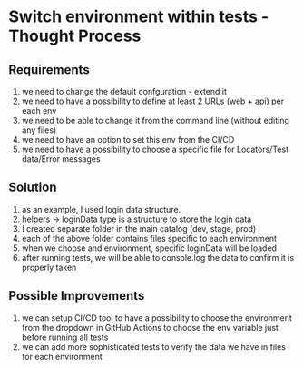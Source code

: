 # Switch environment within tests - Thought Process

## Requirements

1. we need to change the default confguration - extend it
1. we need to have a possibility to define at least 2 URLs (web + api) per each env
1. we need to be able to change it from the command line (without editing any files)
1. we need to have an option to set this env from the CI/CD
1. we need to have a possibility to choose a specific file for Locators/Test data/Error messages

## Solution

1. as an example, I used login data structure.
1. helpers -> loginData type is a structure to store the login data
1. I created separate folder in the main catalog (dev, stage, prod)
1. each of the above folder contains files specific to each environment
1. when we choose and environment, specific loginData will be loaded
1. after running tests, we will be able to console.log the data to confirm it is properly taken

## Possible Improvements

1. we can setup CI/CD tool to have a possibility to choose the environment from the dropdown in GitHub Actions to choose the env variable just before running all tests
1. we can add more sophisticated tests to verify the data we have in files for each environment
